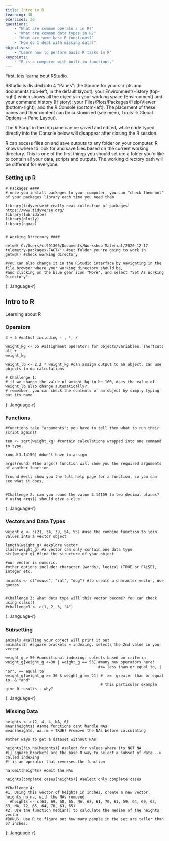 ```yaml
---
title: Intro to R
teaching: 30
exercises: 20
questions:
    - "What are common operators in R?"
    - "What are common data types in R?"
	- "What are some base R functions?"
	- "How do I deal with missing data?"
objectives:
    - "Learn how to perform basic R tasks in R"
keypoints:
    - "R is a computer with built in functions."
---
```


First, lets learna bout RStudio.

RStudio is divided into 4 "Panes": the Source for your scripts and documents (top-left, in the default layout); your Environment/History (top-right) which shows all the objects in your working space (Environment) and your command history (History); your Files/Plots/Packages/Help/Viewer (bottom-right); and the R Console (bottom-left). The placement of these panes and their content can be customized (see menu, Tools -> Global Options -> Pane Layout).

The R Script in the top pane can be saved and edited, while code typed directly into the Console below will disappear after closing the R session.

R can access files on and save outputs to any folder on your computer. R knows where to look for and save files based on the current working directory. This is one of the first things you should set up: a folder you'd like to contain all your data, scripts and outputs. The working directory path will be different for everyone.


### Setting up R
~~~
# Packages ####
# once you install packages to your computer, you can "check them out" of your packages library each time you need them

library(tidyverse)# really neat collection of packages! https://www.tidyverse.org/ 
library(lubridate)
library(plotly)
library(ggmap)


# Working Directory ####

setwd('C:/Users/ct991305/Documents/Workshop Material/2020-12-17-telemetry-packages-FACT/') #set folder you're going to work in
getwd() #check working directory

#you can also change it in the RStudio interface by navigating in the file browser where your working directory should be, 
#and clicking on the blue gear icon "More", and select "Set As Working Directory".
~~~
{: .language-r}


## Intro to R

Learning about R

### Operators
~~~
3 + 5 #maths! including - , *, /

weight_kg <- 55 #assignment operator! for objects/variables. shortcut: alt + - 
weight_kg

weight_lb <- 2.2 * weight_kg #can assign output to an object. can use objects to do calculations

# Challenge 1:
# if we change the value of weight_kg to be 100, does the value of weight_lb also change automatically?
# remember: you can check the contents of an object by simply typing out its name

~~~
{: .language-r}

### Functions
~~~
#functions take "arguments": you have to tell them what to run their script against

ten <- sqrt(weight_kg) #contain calculations wrapped into one command to type. 

round(3.14159) #don't have to assign

args(round) #the args() function will show you the required arguments of another function

?round #will show you the full help page for a function, so you can see what it does, 


#Challenge 2: can you round the value 3.14159 to two decimal places?
# using args() should give a clue!
~~~
{: .language-r}

### Vectors and Data Types
~~~
weight_g <- c(21, 34, 39, 54, 55) #use the combine function to join values into a vector object

length(weight_g) #explore vector
class(weight_g) #a vector can only contain one data type
str(weight_g) #find the structure of your object.

#our vector is numeric. 
#other options include: character (words), logical (TRUE or FALSE), integer etc.

animals <- c("mouse", "rat", "dog") #to create a character vector, use quotes


#Challenge 3: what data type will this vector become? You can check using class()
#challenge3 <- c(1, 2, 3, "4")
~~~
{: .language-r}

### Subsetting
~~~
animals #calling your object will print it out
animals[2] #square brackets = indexing. selects the 2nd value in your vector

weight_g > 50 #conditional indexing: selects based on criteria
weight_g[weight_g <=30 | weight_g == 55] #many new operators here!  
                                         #<= less than or equal to, | "or", == equal to
weight_g[weight_g >= 30 & weight_g == 21] #  >=  greater than or equal to, & "and" 
                                          # this particular example give 0 results - why?
~~~
{: .language-r}

### Missing Data
~~~
heights <- c(2, 4, 4, NA, 6)
mean(heights) #some functions cant handle NAs
mean(heights, na.rm = TRUE) #remove the NAs before calculating

#other ways to get a dataset without NAs:

heights[!is.na(heights)] #select for values where its NOT NA 
#[] square brackets are the base R way to select a subset of data --> called indexing
#! is an operator that reverses the function

na.omit(heights) #omit the NAs

heights[complete.cases(heights)] #select only complete cases

#Challenge 4: 
#1. Using this vector of heights in inches, create a new vector, heights_no_na, with the NAs removed.
  #heights <- c(63, 69, 60, 65, NA, 68, 61, 70, 61, 59, 64, 69, 63, 63, NA, 72, 65, 64, 70, 63, 65)
#2. Use the function median() to calculate the median of the heights vector.
#BONUS: Use R to figure out how many people in the set are taller than 67 inches.
~~~
{: .language-r}
